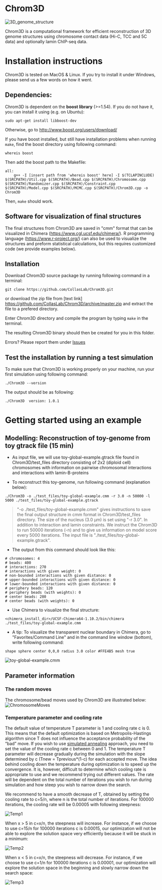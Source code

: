 # Chrom3D
![3D_genome_structure](http://collaslab.org/wp-content/uploads/2016/11/3D_model_illustration_hic.png)

Chrom3D is a computational framework for efficient reconstruction of 3D genome structures using chromosome contact data (Hi-C, TCC and 5C data) and optionally lamin ChIP-seq data.  



# Installation instructions
Chrom3D is tested on MacOS & Linux. If you try to install it under Windows, please send us a few words on how it went.  


## Dependencies:
Chrom3D is dependent on the **boost library** (>=1.54). If you do not have it,  you can install it using (e.g. on Ubuntu):

`sudo apt-get install libboost-dev`

Otherwise, go to http://www.boost.org/users/download/

If you have boost installed, but still have installation problems when running `make`, find the boost directory using following command:

`whereis boost`

Then add the boost path to the Makefile:
```
all:
    g++ -I [insert path from 'whereis boost' here] -I $(TCLAPINCLUDE) $(SRCPATH)/Util.cpp $(SRCPATH)/Bead.cpp $(SRCPATH)/Chromosome.cpp $(SRCPATH)/Randomizer.cpp $(SRCPATH)/Constraint.cpp $(SRCPATH)/Model.cpp $(SRCPATH)/MCMC.cpp $(SRCPATH)/Chrom3D.cpp -o Chrom3D
```

Then, `make` should work.


## Software for visualization of final structures
The final structures from Chrom3D are saved in "cmm" format that can be visualized in Chimera (https://www.cgl.ucsf.edu/chimera/). R programming language (https://www.r-project.org/) can also be used to visualize the structures and preform statistical calculations, but this requires customized code (we provide examples below).  


## Installation
Download Chrom3D source package by running following command in a terminal:

`git clone https://github.com/CollasLab/Chrom3D.git`

or download the zip file from [text link] https://github.com/CollasLab/Chrom3D/archive/master.zip and extract the file to a prefered directory.

Enter Chrom3D directory and compile the program by typing `make` in the terminal.

The resulting Chrom3D binary should then be created for you in this folder.

Errors?  Please report them under [Issues](https://github.com/CollasLab/Chrom3D/issues)


## Test the installation by running a test simulation
To make sure that Chrom3D is working properly on your machine, run your first simulation using following command:

`./Chrom3D --version`

The output should be as following:

`./Chrom3D  version: 1.0.1`


# Getting started using an example

## Modelling: Reconstruction of toy-genome from toy gtrack file (15 min)
* As input file, we will use toy-global-example.gtrack file found in Chrom3D/test_files directory consisting of 2x2 (diploid cell) chromosomes with information on pairwise chromosomal interactions and interactions with lamin-B-proteins

* To reconstruct this toy-genome, run following command (explanation below):

`./Chrom3D -o ./test_files/toy-global-example.cmm -r 3.0 -n 50000 -l 5000 ./test_files/toy-global-example.gtrack`

> "-o ./test_files/toy-global-example.cmm" gives instructions to save the final output structure in cmm format in Chrom3D/test_files directory. The size of the nucleus (3.0 µm) is set using "-r 3.0". In addition to interaction and lamin constraints. We instruct the Chrom3D to run 50000 iterations (-n) and to give us information on model score every 5000 iterations. The input file is "./test_files/toy-global-example.gtrack".

* The output from this command should look like this:


```
# chromosomes: 4
# beads: 400
# interactions: 270
# interactions with given weight: 0
# non-bounded interactions with given distance: 0
# upper-bounded interactions with given distance: 0
# lower-bounded interactions with given distance: 0
# periphery beads: 120
# periphery beads (with weights): 0
# center beads: 280
# center beads (with weights): 0

```

* Use Chimera to visualize the final structure:

`<chimera_install_dir>/UCSF-Chimera64-1.10.2/bin/chimera ./test_files/toy-global-example.cmm`


* A tip: To visualize the transparent nuclear boundary in Chimera, go to "Favorites/Command Line" and in the command line window (bottom), write following command:

`shape sphere center 0,0,0 radius 3.0 color #FFE4B5 mesh true`  

![toy-global-example.cmm](http://folk.uio.no/tmali/git_ups/test_image2.jpg)

## Parameter information

### The random moves

The chromosome/bead moves used by Chrom3D are illustrated below:
![ChromosomeMoves](http://collaslab.org/wp-content/uploads/2016/11/RandomMoves.png)

### Temperature parameter and cooling rate
The default value of temperature T parameter is 1 and cooling rate c is 0. This means that the default optimization is based on Metropolis-Hastings algorithm since T does not influence the acceptance probability of the “bad” move. If you wish to use [simulated annealing](https://en.wikipedia.org/wiki/Simulated_annealing) approach, you need to set the value of the cooling rate c between 0 and 1. The temperature T parameter will decrease gradually during the simulation with the slope determined by c (Tnew = Tprevious*(1-c) for each accepted move. The idea behind cooling down the temperature during optimization is to speed up the convergence. It is, however, difficult to determine which cooling rate is appropriate to use and we recommend trying out different values. The rate will be dependent on the total number of iterations you wish to run during simulation and how steep you wish to narrow down the search.

We recommend to have a smooth decrease of T, obtained by setting the cooling rate to c=5/n, where n is the total number of iterations. For 100000 iterations, the cooling rate will be 0.00005 with following steepness:

![Temp1](http://collaslab.org/wp-content/uploads/2016/11/Temp1.png)

When x > 5 in c=x/n, the steepness will increase. For instance, if we choose to use c=15/n for 100000 iterations c is 0.00015, our optimization will not be able to explore the solution space very efficiently because it will be stuck in a minimum:

![Temp2](http://collaslab.org/wp-content/uploads/2016/11/Temp2.png)

When x < 5 in c=x/n, the steepness will decrease. For instance, if we choose to use c=1/n for 100000 iterations c is 0.00001, our optimization will explore the solution space in the beginning and slowly narrow down the search space:

![Temp3](http://collaslab.org/wp-content/uploads/2016/11/Temp3.png)

